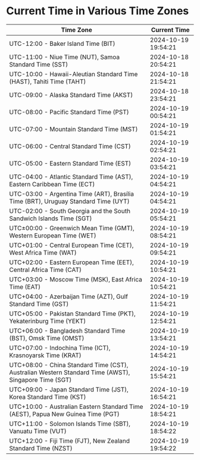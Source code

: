 # Current Time in Various Time Zones

| Time Zone | Current Time |
|-----------|--------------|
| UTC-12:00 - Baker Island Time (BIT) | 2024-10-19 19:54:21 |
| UTC-11:00 - Niue Time (NUT), Samoa Standard Time (SST) | 2024-10-18 20:54:21 |
| UTC-10:00 - Hawaii-Aleutian Standard Time (HAST), Tahiti Time (TAHT) | 2024-10-18 21:54:21 |
| UTC-09:00 - Alaska Standard Time (AKST) | 2024-10-18 23:54:21 |
| UTC-08:00 - Pacific Standard Time (PST) | 2024-10-19 00:54:21 |
| UTC-07:00 - Mountain Standard Time (MST) | 2024-10-19 01:54:21 |
| UTC-06:00 - Central Standard Time (CST) | 2024-10-19 02:54:21 |
| UTC-05:00 - Eastern Standard Time (EST) | 2024-10-19 03:54:21 |
| UTC-04:00 - Atlantic Standard Time (AST), Eastern Caribbean Time (ECT) | 2024-10-19 04:54:21 |
| UTC-03:00 - Argentina Time (ART), Brasília Time (BRT), Uruguay Standard Time (UYT) | 2024-10-19 04:54:21 |
| UTC-02:00 - South Georgia and the South Sandwich Islands Time (SGT) | 2024-10-19 05:54:21 |
| UTC±00:00 - Greenwich Mean Time (GMT), Western European Time (WET) | 2024-10-19 08:54:21 |
| UTC+01:00 - Central European Time (CET), West Africa Time (WAT) | 2024-10-19 09:54:21 |
| UTC+02:00 - Eastern European Time (EET), Central Africa Time (CAT) | 2024-10-19 10:54:21 |
| UTC+03:00 - Moscow Time (MSK), East Africa Time (EAT) | 2024-10-19 10:54:21 |
| UTC+04:00 - Azerbaijan Time (AZT), Gulf Standard Time (GST) | 2024-10-19 11:54:21 |
| UTC+05:00 - Pakistan Standard Time (PKT), Yekaterinburg Time (YEKT) | 2024-10-19 12:54:21 |
| UTC+06:00 - Bangladesh Standard Time (BST), Omsk Time (OMST) | 2024-10-19 13:54:21 |
| UTC+07:00 - Indochina Time (ICT), Krasnoyarsk Time (KRAT) | 2024-10-19 14:54:21 |
| UTC+08:00 - China Standard Time (CST), Australian Western Standard Time (AWST), Singapore Time (SGT) | 2024-10-19 15:54:21 |
| UTC+09:00 - Japan Standard Time (JST), Korea Standard Time (KST) | 2024-10-19 16:54:21 |
| UTC+10:00 - Australian Eastern Standard Time (AEST), Papua New Guinea Time (PGT) | 2024-10-19 18:54:21 |
| UTC+11:00 - Solomon Islands Time (SBT), Vanuatu Time (VUT) | 2024-10-19 18:54:22 |
| UTC+12:00 - Fiji Time (FJT), New Zealand Standard Time (NZST) | 2024-10-19 19:54:22 |
